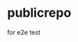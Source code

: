 # publicrepo
for e2e test







































































































































































































































































































































































































































































































































































































































































































































































































































































































































































































































































































































































































































































































































































































































































































































































































































































































































































































































































































































































































































































































































































































































































































































































































































































































































































































































































































































































































































































































































